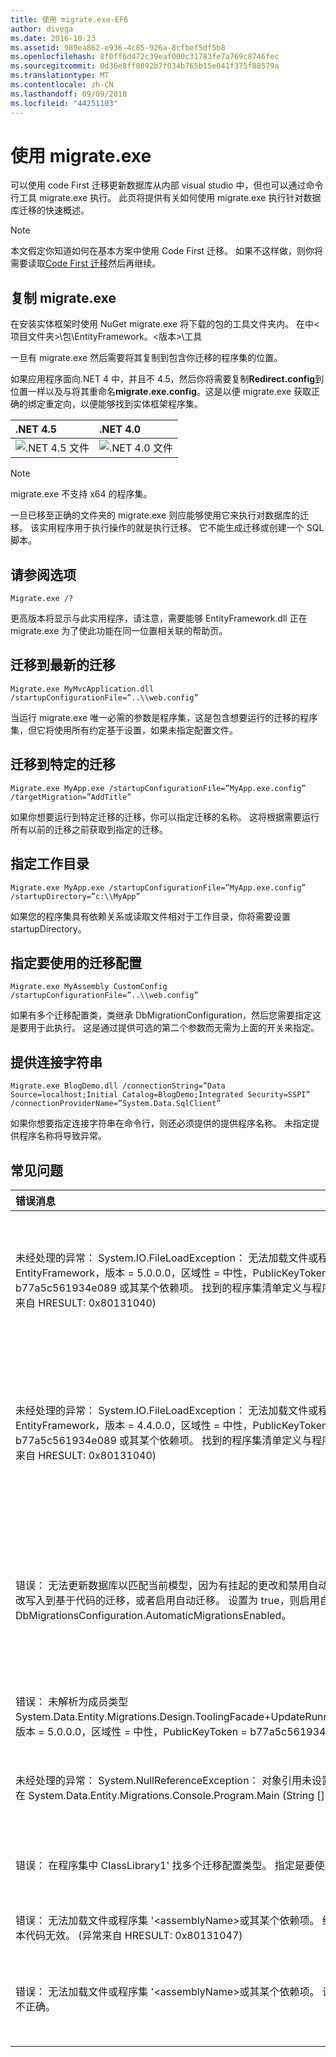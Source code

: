 ```yaml
---
title: 使用 migrate.exe-EF6
author: divega
ms.date: 2016-10-23
ms.assetid: 989ea862-e936-4c85-926a-8cfbef5df5b8
ms.openlocfilehash: 8f0ff6d472c39eaf000c31783fe7a769c8746fec
ms.sourcegitcommit: 0d36e8ff0892b7f034b765b15e041f375f88579a
ms.translationtype: MT
ms.contentlocale: zh-CN
ms.lasthandoff: 09/09/2018
ms.locfileid: "44251103"
---
```

# <a name="using-migrateexe"></a>使用 migrate.exe
可以使用 code First 迁移更新数据库从内部 visual studio 中，但也可以通过命令行工具 migrate.exe 执行。 此页将提供有关如何使用 migrate.exe 执行针对数据库迁移的快速概述。

> [!NOTE]
> 本文假定你知道如何在基本方案中使用 Code First 迁移。 如果不这样做，则你将需要读取[Code First 迁移](~/ef6/modeling/code-first/migrations/index.md)然后再继续。

## <a name="copy-migrateexe"></a>复制 migrate.exe

在安装实体框架时使用 NuGet migrate.exe 将下载的包的工具文件夹内。 在中&lt;项目文件夹&gt;\\包\\EntityFramework。&lt;版本&gt;\\工具

一旦有 migrate.exe 然后需要将其复制到包含你迁移的程序集的位置。

如果应用程序面向.NET 4 中，并且不 4.5，然后你将需要复制**Redirect.config**到位置一样以及与将其重命名**migrate.exe.config**。这是以便 migrate.exe 获取正确的绑定重定向，以便能够找到实体框架程序集。

| .NET 4.5                                   | .NET 4.0                                   |
|:-------------------------------------------|:-------------------------------------------|
| ![.NET 4.5 文件](~/ef6/media/net45files.png)  | ![.NET 4.0 文件](~/ef6/media/net40files.png)  |

> [!NOTE]
> migrate.exe 不支持 x64 的程序集。

一旦已移至正确的文件夹的 migrate.exe 则应能够使用它来执行对数据库的迁移。 该实用程序用于执行操作的就是执行迁移。 它不能生成迁移或创建一个 SQL 脚本。

## <a name="see-options"></a>请参阅选项

``` console
Migrate.exe /?
```

更高版本将显示与此实用程序，请注意，需要能够 EntityFramework.dll 正在 migrate.exe 为了使此功能在同一位置相关联的帮助页。

## <a name="migrate-to-the-latest-migration"></a>迁移到最新的迁移

``` console
Migrate.exe MyMvcApplication.dll /startupConfigurationFile=”..\\web.config”
```

当运行 migrate.exe 唯一必需的参数是程序集，这是包含想要运行的迁移的程序集，但它将使用所有约定基于设置，如果未指定配置文件。

## <a name="migrate-to-a-specific-migration"></a>迁移到特定的迁移

``` console
Migrate.exe MyApp.exe /startupConfigurationFile=”MyApp.exe.config” /targetMigration=”AddTitle”
```

如果你想要运行到特定迁移的迁移，你可以指定迁移的名称。 这将根据需要运行所有以前的迁移之前获取到指定的迁移。

## <a name="specify-working-directory"></a>指定工作目录

``` console
Migrate.exe MyApp.exe /startupConfigurationFile=”MyApp.exe.config” /startupDirectory=”c:\\MyApp”
```

如果您的程序集具有依赖关系或读取文件相对于工作目录，你将需要设置 startupDirectory。

## <a name="specify-migration-configuration-to-use"></a>指定要使用的迁移配置

``` console
Migrate.exe MyAssembly CustomConfig /startupConfigurationFile=”..\\web.config”
```

如果有多个迁移配置类，类继承 DbMigrationConfiguration，然后您需要指定这是要用于此执行。 这是通过提供可选的第二个参数而无需为上面的开关来指定。

## <a name="provide-connection-string"></a>提供连接字符串

``` console
Migrate.exe BlogDemo.dll /connectionString=”Data Source=localhost;Initial Catalog=BlogDemo;Integrated Security=SSPI” /connectionProviderName=”System.Data.SqlClient”
```

如果你想要指定连接字符串在命令行，则还必须提供的提供程序名称。 未指定提供程序名称将导致异常。

## <a name="common-problems"></a>常见问题

| 错误消息                                                                                                                                                                                                                                                                                                                      | 解决方案                                                                                                                                                                                                                                                                                             |
|:-----------------------------------------------------------------------------------------------------------------------------------------------------------------------------------------------------------------------------------------------------------------------------------------------------------------------------------|:-----------------------------------------------------------------------------------------------------------------------------------------------------------------------------------------------------------------------------------------------------------------------------------------------------|
| 未经处理的异常： System.IO.FileLoadException： 无法加载文件或程序集 EntityFramework，版本 = 5.0.0.0，区域性 = 中性，PublicKeyToken = b77a5c561934e089 或其某个依赖项。 找到的程序集清单定义与程序集引用不匹配。 (异常来自 HRESULT: 0x80131040)         | 这通常意味着没有 Redirect.config 文件的情况下运行的.NET 4 应用程序。 您需要将 Redirect.config 复制到与 migrate.exe 相同的位置，并重命名为 migrate.exe.config。                                                                                       |
| 未经处理的异常： System.IO.FileLoadException： 无法加载文件或程序集 EntityFramework，版本 = 4.4.0.0，区域性 = 中性，PublicKeyToken = b77a5c561934e089 或其某个依赖项。 找到的程序集清单定义与程序集引用不匹配。 (异常来自 HRESULT: 0x80131040)          | 此异常表示正在使用 Redirect.config 应用程序复制到 migrate.exe 位置.NET 4.5。 如果您的应用程序是.NET 4.5 然后不需要使用内部重定向配置文件。 删除 migrate.exe.config 文件。                                    |
| 错误： 无法更新数据库以匹配当前模型，因为有挂起的更改和禁用自动迁移。 将处理的模型更改写入到基于代码的迁移，或者启用自动迁移。 设置为 true，则启用自动迁移到 DbMigrationsConfiguration.AutomaticMigrationsEnabled。 | 如果尚未创建迁移，以应对到模型中，所做的更改和数据库的模型不匹配时，将迁移正在运行，将发生此错误。 将属性添加到 model 类，然后运行而无需创建迁移来升级数据库 migrate.exe 是此示例。 |
| 错误： 未解析为成员类型 System.Data.Entity.Migrations.Design.ToolingFacade+UpdateRunner,EntityFramework，版本 = 5.0.0.0，区域性 = 中性，PublicKeyToken = b77a5c561934e089。                                                                                                                                       | 可以通过指定一个不正确的启动目录导致此错误。 这必须是 migrate.exe 的位置                                                                                                                                                                                      |
| 未经处理的异常： System.NullReferenceException： 对象引用未设置为某个对象的实例。 <br/>   在 System.Data.Entity.Migrations.Console.Program.Main (String [] args)                                                                                                                                             | 这可能引起不指定正在使用的方案所需的参数。 无需指定提供程序名称，例如指定的连接字符串。                                                                                                                        |
| 错误： 在程序集中 ClassLibrary1' 找多个迁移配置类型。 指定是要使用的名称。                                                                                                                                                                                                  | 该错误指出，给定的程序集没有多个配置类。 必须使用 /configurationType 开关来指定要使用。                                                                                                                                           |
| 错误： 无法加载文件或程序集 '&lt;assemblyName&gt;或其某个依赖项。 给定的程序集名称或基本代码无效。 (异常来自 HRESULT: 0x80131047)                                                                                                                                                    | 原因可能是通过指定程序集名称不正确或不具有                                                                                                                                                                                                                          |
| 错误： 无法加载文件或程序集 '&lt;assemblyName&gt;或其某个依赖项。 试图加载的程序的格式不正确。                                                                                                                                                                          | 发生这种情况是如果你尝试运行 migrate.exe 针对 x64 应用程序。 EF 5.0 和 x86 上才会起下方。                                                                                                                                                                                |
